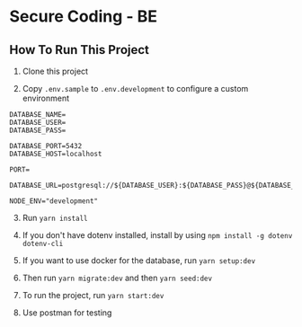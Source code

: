 # Secure Coding - BE

## How To Run This Project

1. Clone this project

2. Copy `.env.sample` to `.env.development` to configure a custom environment

```
DATABASE_NAME=
DATABASE_USER=
DATABASE_PASS=

DATABASE_PORT=5432
DATABASE_HOST=localhost

PORT=

DATABASE_URL=postgresql://${DATABASE_USER}:${DATABASE_PASS}@${DATABASE_HOST}:${DATABASE_PORT}/${DATABASE_NAME}

NODE_ENV="development"
```

3. Run `yarn install`

4. If you don't have dotenv installed, install by using `npm install -g dotenv dotenv-cli`

5. If you want to use docker for the database, run `yarn setup:dev`

6. Then run `yarn migrate:dev` and then `yarn seed:dev`

7. To run the project, run `yarn start:dev`

8. Use postman for testing
